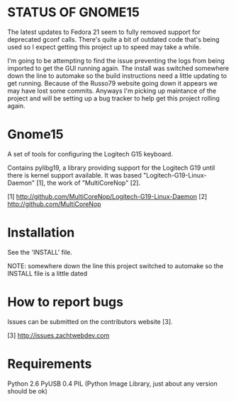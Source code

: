 STATUS OF GNOME15
=================

The latest updates to Fedora 21 seem to fully removed support for deprecated gconf calls.   There's quite a bit of outdated code that's being used so I expect getting this project up to speed may take a while.

I'm going to be attempting to find the issue preventing the logs from being imported to get the GUI running again.  The install was switched somewhere down the line to automake so the build instructions need a little updating to get running.  Because of the Russo79 website going down it appears we may have lost some commits.  Anyways I'm picking up maintance of the project and will be setting up a bug tracker to help get this project rolling again.

Gnome15
=======

A set of tools for configuring the Logitech G15 keyboard.

Contains pylibg19, a library providing support for the Logitech G19 until there
is kernel support available. It was based "Logitech-G19-Linux-Daemon" [1],
the work of "MultiCoreNop" [2].

[1] http://github.com/MultiCoreNop/Logitech-G19-Linux-Daemon
[2] http://github.com/MultiCoreNop

Installation
============

See the 'INSTALL' file.


NOTE: somewhere down the line this project switched to automake so the INSTALL file is a little dated

How to report bugs
==================

Issues can be submitted on the contributors website [3].

[3] http://issues.zachtwebdev.com

Requirements
============

Python 2.6
PyUSB 0.4
PIL (Python Image Library, just about any version should be ok)
